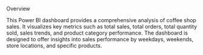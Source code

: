 Overview

This Power BI dashboard provides a comprehensive analysis of coffee shop sales.
It visualizes key metrics such as total sales, total orders, total quantity sold, sales trends, and product category performance.
The dashboard is designed to offer insights into sales performance by weekdays, weekends, store locations, and specific products.
